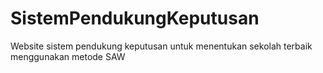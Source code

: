 # SistemPendukungKeputusan
Website sistem pendukung keputusan untuk menentukan sekolah terbaik menggunakan metode SAW
